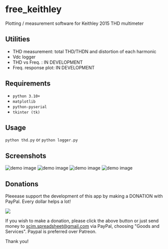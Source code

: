 # free_keithley
Plotting / measurement software for Keithley 2015 THD multimeter

## Utilities
 - THD measurement: total THD/THDN and distortion of each harmonic
 - Vdc logger
 - THD vs Freq. : IN DEVELOPMENT
 - Freq. response plot: IN DEVELOPMENT

## Requirements
 - `python 3.10+`
 - `matplotlib`
 - `python-pyserial`
 - `tkinter (tk)`

## Usage
```python thd.py```
or
```python logger.py```

## Screenshots
![demo image](screenshots/a2.jpg?raw=true)
![demo image](screenshots/c.png?raw=true)
![demo image](screenshots/e.png?raw=true)
![demo image](screenshots/f.png?raw=true)

## Donations
Pleeease support the development of this app by making a DONATION with PayPal.
Every dollar helps a lot!

<a href="https://www.paypal.com/cgi-bin/webscr?cmd=_s-xclick&hosted_button_id=U537V8SNQQ45J" target="_blank">
<img src="https://www.paypalobjects.com/en_US/i/btn/btn_donate_LG.gif" />
</a>

If you wish to make a donation, please click the above button or just send money to scim.spreadsheet@gmail.com via PayPal, choosing "Goods and Services".
Paypal is preferred over Patreon.

Thank you!
